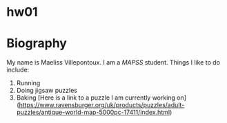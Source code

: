 # hw01
# Biography
My name is Maeliss Villepontoux. I am a *MAPSS* student.
Things I like to do include:
1. Running
2. Doing jigsaw puzzles
3. Baking
[Here is a link to a puzzle I am currently working on] (https://www.ravensburger.org/uk/products/puzzles/adult-puzzles/antique-world-map-5000pc-17411/index.html)